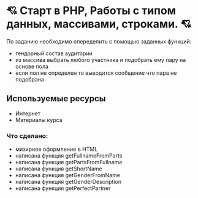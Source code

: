 # 💘 Старт в PHP, Работы с типом данных, массивами, строками. 💘

По заданию необходимо опеределить с помощью заданных функций:

* гендорный состав аудитории
* из массива выбрать любого участника и подобрать ему пару на основе пола
* если пол не определен то выводится сообщение что пара не подобрана

## Используемые ресурсы

* Интернет
* Материалы курса

### Что сделано:

* мизирное оформление в HTML
* написана функция getFullnameFromParts
* написана функция getPartsFromFullname
* написана функция getShortName
* написана функция getGenderFromName
* написана функция getGenderDescription
* написана функция getPerfectPartner